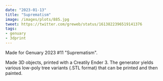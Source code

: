 ```yaml
---
date: "2023-01-13"
title: "Suprematism"
image: /images/plots/885.jpg
tweet: https://twitter.com/greweb/status/1613822396519141376
tags:
- genuary
- 3dprint
---
```


Made for Genuary 2023 #11 "Suprematism".

Made 3D objects, printed with a Creatily Ender 3. The generator yields various low-poly tree variants (.STL format) that can be printed and then painted.